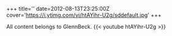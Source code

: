 +++
title=''
date=2012-08-13T23:25:00Z
cover='https://i.ytimg.com/vi/htAYihr-U2g/sddefault.jpg'
+++

All content belongs to GlennBeck.
{{< youtube htAYihr-U2g >}}

